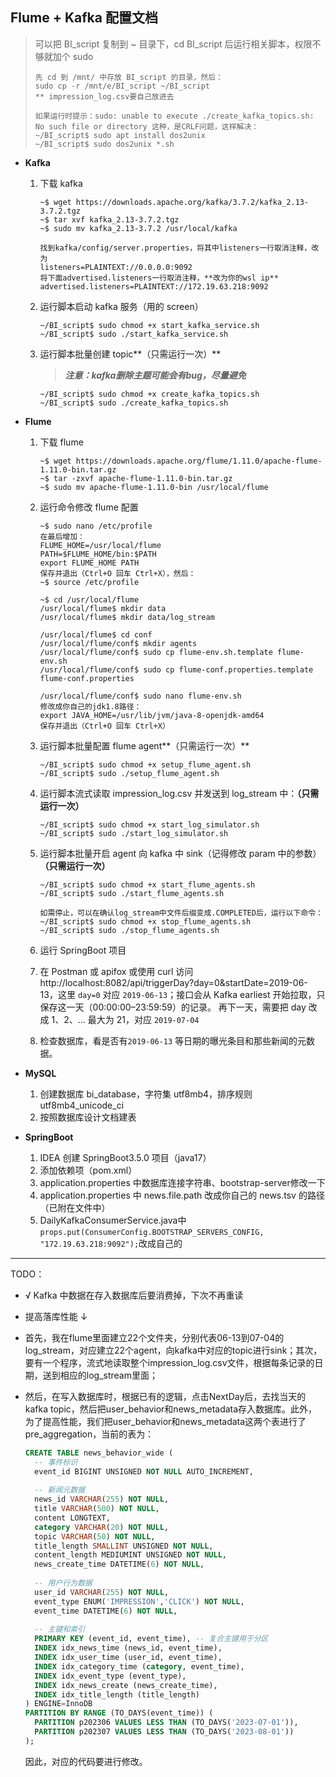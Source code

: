 ## Flume + Kafka 配置文档

> 可以把 BI_script 复制到 ~ 目录下，cd BI_script 后运行相关脚本，权限不够就加个 sudo
>
> ```shell
> 先 cd 到 /mnt/ 中存放 BI_script 的目录，然后：
> sudo cp -r /mnt/e/BI_script ~/BI_script
> ** impression_log.csv要自己放进去
> 
> 如果运行时提示：sudo: unable to execute ./create_kafka_topics.sh: No such file or directory 这种，是CRLF问题，这样解决：
> ~/BI_script$ sudo apt install dos2unix
> ~/BI_script$ sudo dos2unix *.sh
> ```

- **Kafka**

  1. 下载 kafka

     ```shell
     ~$ wget https://downloads.apache.org/kafka/3.7.2/kafka_2.13-3.7.2.tgz
     ~$ tar xvf kafka_2.13-3.7.2.tgz
     ~$ sudo mv kafka_2.13-3.7.2 /usr/local/kafka
     
     找到kafka/config/server.properties，将其中listeners一行取消注释，改为
     listeners=PLAINTEXT://0.0.0.0:9092
     将下面advertised.listeners一行取消注释，**改为你的wsl ip**
     advertised.listeners=PLAINTEXT://172.19.63.218:9092
     ```

  2. 运行脚本启动 kafka 服务（用的 screen）

     ```shell
     ~/BI_script$ sudo chmod +x start_kafka_service.sh
     ~/BI_script$ sudo ./start_kafka_service.sh
     ```

  5. 运行脚本批量创建 topic**（只需运行一次）**

     > ***注意：kafka删除主题可能会有bug，尽量避免***
     
     ```shell
     ~/BI_script$ sudo chmod +x create_kafka_topics.sh
     ~/BI_script$ sudo ./create_kafka_topics.sh
     ```

- **Flume**

  1. 下载 flume

     ```shell
     ~$ wget https://downloads.apache.org/flume/1.11.0/apache-flume-1.11.0-bin.tar.gz
     ~$ tar -zxvf apache-flume-1.11.0-bin.tar.gz
     ~$ sudo mv apache-flume-1.11.0-bin /usr/local/flume
     ```

  2. 运行命令修改 flume 配置

     ```shell
     ~$ sudo nano /etc/profile
     在最后增加：
     FLUME_HOME=/usr/local/flume
     PATH=$FLUME_HOME/bin:$PATH
     export FLUME_HOME PATH
     保存并退出（Ctrl+O 回车 Ctrl+X），然后：
     ~$ source /etc/profile
     
     ~$ cd /usr/local/flume
     /usr/local/flume$ mkdir data
     /usr/local/flume$ mkdir data/log_stream
     
     /usr/local/flume$ cd conf
     /usr/local/flume/conf$ mkdir agents
     /usr/local/flume/conf$ sudo cp flume-env.sh.template flume-env.sh
     /usr/local/flume/conf$ sudo cp flume-conf.properties.template flume-conf.properties
     
     /usr/local/flume/conf$ sudo nano flume-env.sh
     修改成你自己的jdk1.8路径：
     export JAVA_HOME=/usr/lib/jvm/java-8-openjdk-amd64
     保存并退出（Ctrl+O 回车 Ctrl+X）
     ```

  3. 运行脚本批量配置 flume agent**（只需运行一次）**

     ```shell
     ~/BI_script$ sudo chmod +x setup_flume_agent.sh
     ~/BI_script$ sudo ./setup_flume_agent.sh
     ```

  4. 运行脚本流式读取 impression_log.csv 并发送到 log_stream 中：**（只需运行一次）**
     
     ```shell
     ~/BI_script$ sudo chmod +x start_log_simulator.sh
     ~/BI_script$ sudo ./start_log_simulator.sh
     ```
     
  5. 运行脚本批量开启 agent 向 kafka 中 sink（记得修改 param 中的参数）**（只需运行一次）**
  
     ```shell
     ~/BI_script$ sudo chmod +x start_flume_agents.sh
     ~/BI_script$ sudo ./start_flume_agents.sh
     
     如需停止，可以在确认log_stream中文件后缀变成.COMPLETED后，运行以下命令：
     ~/BI_script$ sudo chmod +x stop_flume_agents.sh
     ~/BI_script$ sudo ./stop_flume_agents.sh
     ```
  
  9. 运行 SpringBoot 项目
  
  10. 在 Postman 或 apifox 或使用 curl 访问 http://localhost:8082/api/triggerDay?day=0&startDate=2019-06-13，这里 `day=0` 对应 `2019-06-13`；接口会从 Kafka earliest 开始拉取，只保存这一天（00:00:00–23:59:59）的记录。
      再下一天，需要把 day 改成 1、2、... 最大为 21，对应 `2019-07-04`

  11. 检查数据库，看是否有`2019-06-13` 等日期的曝光条目和那些新闻的元数据。
  
- **MySQL**
  1. 创建数据库 bi_database，字符集 utf8mb4，排序规则 utf8mb4_unicode_ci
  2. 按照数据库设计文档建表
- **SpringBoot**
  1. IDEA 创建 SpringBoot3.5.0 项目（java17）
  2. 添加依赖项（pom.xml）
  3. application.properties 中数据库连接字符串、bootstrap-server修改一下
  4. application.properties 中 news.file.path 改成你自己的 news.tsv 的路径（已附在文件中）
  4. DailyKafkaConsumerService.java中`props.put(ConsumerConfig.BOOTSTRAP_SERVERS_CONFIG, "172.19.63.218:9092");`改成自己的

---

TODO：

- √ Kafka 中数据在存入数据库后要消费掉，下次不再重读

- 提高落库性能 ↓ 

- 首先，我在flume里面建立22个文件夹，分别代表06-13到07-04的log_stream，对应建立22个agent，向kafka中对应的topic进行sink；其次，要有一个程序，流式地读取整个impression_log.csv文件，根据每条记录的日期，送到相应的log_stream里面；

- 然后，在写入数据库时，根据已有的逻辑，点击NextDay后，去找当天的kafka topic，然后把user_behavior和news_metadata存入数据库。此外，为了提高性能，我们把user_behavior和news_metadata这两个表进行了pre_aggregation，当前的表为：

  ```sql
  CREATE TABLE news_behavior_wide (
    -- 事件标识
    event_id BIGINT UNSIGNED NOT NULL AUTO_INCREMENT,
    
    -- 新闻元数据
    news_id VARCHAR(255) NOT NULL,
    title VARCHAR(500) NOT NULL,
    content LONGTEXT,
    category VARCHAR(20) NOT NULL,
    topic VARCHAR(50) NOT NULL,
    title_length SMALLINT UNSIGNED NOT NULL,
    content_length MEDIUMINT UNSIGNED NOT NULL,
    news_create_time DATETIME(6) NOT NULL,
    
    -- 用户行为数据
    user_id VARCHAR(255) NOT NULL,
    event_type ENUM('IMPRESSION','CLICK') NOT NULL,
    event_time DATETIME(6) NOT NULL,
    
    -- 主键和索引
    PRIMARY KEY (event_id, event_time), -- 复合主键用于分区
    INDEX idx_news_time (news_id, event_time),
    INDEX idx_user_time (user_id, event_time),
    INDEX idx_category_time (category, event_time),
    INDEX idx_event_type (event_type),
    INDEX idx_news_create (news_create_time),
    INDEX idx_title_length (title_length)
  ) ENGINE=InnoDB
  PARTITION BY RANGE (TO_DAYS(event_time)) (
    PARTITION p202306 VALUES LESS THAN (TO_DAYS('2023-07-01')),
    PARTITION p202307 VALUES LESS THAN (TO_DAYS('2023-08-01'))
  );
  ```

  因此，对应的代码要进行修改。

